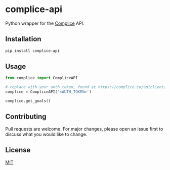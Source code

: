 # complice-api
Python wrapper for the [Complice](https://complice.co) API.

## Installation
```bash
pip install complice-api
```

## Usage
```python
from complice import CompliceAPI

# replace with your auth token, found at https://complice.co/apiclient/docs
complice = CompliceAPI('<AUTH_TOKEN>') 

complice.get_goals()
```

## Contributing
Pull requests are welcome. For major changes, please open an issue first to discuss what you would like to change.


## License
[MIT](https://choosealicense.com/licenses/mit/)
